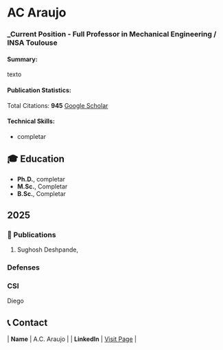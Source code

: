 # AC Araujo
### _Current Position - Full Professor in Mechanical Engineering / INSA Toulouse

#### Summary: 
texto 
#### Publication Statistics:

Total Citations: **945** <a href="[https://scholar.google.com/citations?user=KnuQm0cAAAAJ&hl=en" target="_blank">Google Scholar</a>

#### Technical Skills:

- completar
  
## 🎓 Education
- **Ph.D.**, completar	  		
- **M.Sc.**, Completar 			        		
- **B.Sc.**, Completar

## 2025
### 📜  Publications
1. Sughosh Deshpande, 

### Defenses 

### CSI

Diego



## 📞 Contact

| **Name**   | A.C. Araujo | 
| **LinkedIn**   | <a href="https://www.linkedin.com/in/annacarlaaraujo/" target="_blank">Visit Page</a> | 

